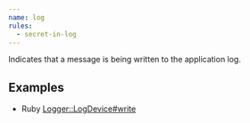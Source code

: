 ```yaml
---
name: log
rules:
  - secret-in-log
---
```


Indicates that a message is being written to the application log.

## Examples

- Ruby
  [Logger::LogDevice#write](https://ruby-doc.org/stdlib-3.1.0/libdoc/logger/rdoc/Logger/LogDevice.html#method-i-write)
